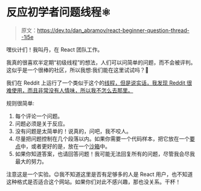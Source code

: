 # 反应初学者问题线程⚛

> 原文：<https://dev.to/dan_abramov/react-beginner-question-thread--1i5e>

嘿伙计们！我叫丹，在 React 团队工作。

我真的很喜欢半定期“初级线程”的想法，人们可以问简单的问题，而不会被评判。这似乎是一个很棒的社区，所以我想:我们能在这里试试吗？🙂

我们在 Reddit 上运行了一个类似于这个的[线程，但是说实话，我发现 Reddit 很难使用，而且非常没有人情味，所以我不怎么去那里。](https://www.reddit.com/r/reactjs/comments/7hifb6/beginners_thread_easy_questions_december_2017/)

规则很简单:

1.  每个评论一个问题。
2.  问题必须是关于反应。
3.  没有问题是太简单的！说真的，问吧，我不咬人。
4.  尽量把问题控制在几个段落以内。如果你需要一个代码样本，把它放在一个[要点](https://gist.github.com)中，或者更好的是，放在一个[沙箱](https://codesandbox.io/s/new)中。
5.  如果你知道答案，也请回答问题！我可能无法回复所有的问题，尽管我会尽我最大的努力。

注意这是一个实验。😉我不知道这里是否有足够多的人是 React 用户，也不知道这种格式是否适合这个网站。如果你们对此不感兴趣，那也没关系。干杯！